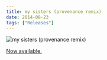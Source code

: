 ```yaml
---
title: my sisters (provenance remix)
date: 2014-08-23
tags: ["Releases"]
---
```


![my sisters (provenance remix)](/rm_ation/images/my-sisters-provenance-remix.jpg)

[Now available.](https://soundcloud.com/tyleretters/my-sisters-provenance-remix)
